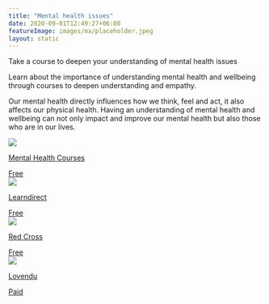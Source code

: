 ```yaml
---
title: "Mental health issues"
date: 2020-09-01T12:49:27+06:00
featureImage: images/ma/placeholder.jpeg
layout: static
---
```


Take a course to deepen your understanding of mental health issues

Learn about the importance of understanding mental health and wellbeing through courses to deepen understanding and empathy.

Our mental health directly influences how we think, feel and act, it also affects our physical health. Having an understanding of mental health and wellbeing can not only impact and improve our mental health but also those who are in our lives.

<a class="ma-link" href="https://mentalhealthcourses.org.uk/"><div class="ma-card ma-card-Health"><div class="ma-icon"><img src ="/images/icon-check.png"/></div><div class="ma-name"><p>Mental Health Courses</p></div><div class="ma-paid-text"><span>Free</span></div></div></a><a class="ma-link" href="https://www.learndirect.com/blog/the-importance-of-understanding-mental-health"><div class="ma-card ma-card-Health"><div class="ma-icon"><img src ="/images/icon-check.png"/></div><div class="ma-name"><p>Learndirect</p></div><div class="ma-paid-text"><span>Free</span></div></div></a><a class="ma-link" href="https://blog.redcrossfirstaidtraining.co.uk/7-advantages-of-mental-health-training-that-will-help-deliver-value"><div class="ma-card ma-card-Health"><div class="ma-icon"><img src ="/images/icon-check.png"/></div><div class="ma-name"><p>Red Cross</p></div><div class="ma-paid-text"><span>Free</span></div></div></a><a class="ma-link" href="https://www.awin1.com/cread.php?awinmid=25994&awinaffid=1198638&ued=https%3A%2F%2Flovendu.co.uk%2F"><div class="ma-card ma-card-Health"><div class="ma-icon"><img src ="/images/icon-pound.png"/></div><div class="ma-name"><p>Lovendu</p></div><div class="ma-paid-text"><span>Paid</span></div></div></a>  

<br/><br/>






